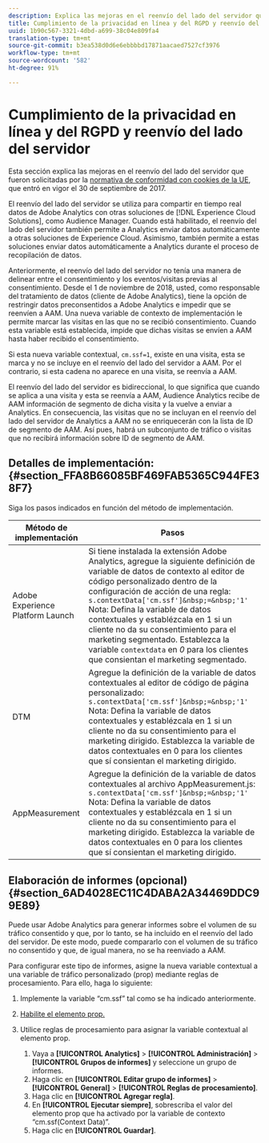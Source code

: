 ```yaml
---
description: Explica las mejoras en el reenvío del lado del servidor que fueron solicitadas por la normativa de conformidad de cookies de la UE.
title: Cumplimiento de la privacidad en línea y del RGPD y reenvío del lado del servidor
uuid: 1b90c567-3321-4dbd-a699-38c04e809fa4
translation-type: tm+mt
source-git-commit: b3ea538d0d6e6ebbbbd17871aacaed7527cf3976
workflow-type: tm+mt
source-wordcount: '582'
ht-degree: 91%

---
```



# Cumplimiento de la privacidad en línea y del RGPD y reenvío del lado del servidor

Esta sección explica las mejoras en el reenvío del lado del servidor que fueron solicitadas por la [normativa de conformidad con cookies de la UE](https://ec.europa.eu/ipg/basics/legal/cookies/index_en.htm), que entró en vigor el 30 de septiembre de 2017.

El reenvío del lado del servidor se utiliza para compartir en tiempo real datos de Adobe Analytics con otras soluciones de [!DNL Experience Cloud Solutions], como Audience Manager. Cuando está habilitado, el reenvío del lado del servidor también permite a Analytics enviar datos automáticamente a otras soluciones de Experience Cloud. Asimismo, también permite a estas soluciones enviar datos automáticamente a Analytics durante el proceso de recopilación de datos.

Anteriormente, el reenvío del lado del servidor no tenía una manera de delinear entre el consentimiento y los eventos/visitas previas al consentimiento. Desde el 1 de noviembre de 2018, usted, como responsable del tratamiento de datos (cliente de Adobe Analytics), tiene la opción de restringir datos preconsentidos a Adobe Analytics e impedir que se reenvíen a AAM. Una nueva variable de contexto de implementación le permite marcar las visitas en las que no se recibió consentimiento. Cuando esta variable está establecida, impide que dichas visitas se envíen a AAM hasta haber recibido el consentimiento.

Si esta nueva variable contextual, `cm.ssf=1`, existe en una visita, esta se marca y no se incluye en el reenvío del lado del servidor a AAM. Por el contrario, si esta cadena no aparece en una visita, se reenvía a AAM.

El reenvío del lado del servidor es bidireccional, lo que significa que cuando se aplica a una visita y esta se reenvía a AAM, Audience Analytics recibe de AAM información de segmento de dicha visita y la vuelve a enviar a Analytics. En consecuencia, las visitas que no se incluyan en el reenvío del lado del servidor de Analytics a AAM no se enriquecerán con la lista de ID de segmento de AAM. Así pues, habrá un subconjunto de tráfico o visitas que no recibirá información sobre ID de segmento de AAM.

## Detalles de implementación: {#section_FFA8B66085BF469FAB5365C944FE38F7}

Siga los pasos indicados en función del método de implementación.

| Método de implementación | Pasos |
|--- |--- |
| Adobe Experience Platform Launch | Si tiene instalada la extensión Adobe Analytics, agregue la siguiente definición de variable de datos de contexto al editor de código personalizado dentro de la configuración de acción de una regla: <br/>`s.contextData['cm.ssf']&nbsp;=&nbsp;'1' `<br/> Nota:  Defina la variable de datos contextuales y establézcala en 1 si un cliente no da su consentimiento para el marketing segmentado. Establezca la variable `contextdata` en *0* para los clientes que consientan el marketing segmentado. |
| DTM | Agregue la definición de la variable de datos contextuales al editor de código de página personalizado: <br/>`s.contextData['cm.ssf']&nbsp;=&nbsp;'1' ` <br/>Nota: Defina la variable de datos contextuales y establézcala en 1 si un cliente no da su consentimiento para el marketing dirigido. Establezca la variable de datos contextuales en 0 para los clientes que sí consientan el marketing dirigido. |
| AppMeasurement | Agregue la definición de la variable de datos contextuales al archivo AppMeasurement.js:  <br/>`s.contextData['cm.ssf']&nbsp;=&nbsp;'1' ` <br/>Nota: Defina la variable de datos contextuales y establézcala en 1 si un cliente no da su consentimiento para el marketing dirigido. Establezca la variable de datos contextuales en 0 para los clientes que sí consientan el marketing dirigido. |

## Elaboración de informes (opcional) {#section_6AD4028EC11C4DABA2A34469DDC99E89}

Puede usar Adobe Analytics para generar informes sobre el volumen de su tráfico consentido y que, por lo tanto, se ha incluido en el reenvío del lado del servidor. De este modo, puede compararlo con el volumen de su tráfico no consentido y que, de igual manera, no se ha reenviado a AAM.

Para configurar este tipo de informes, asigne la nueva variable contextual a una variable de tráfico personalizado (prop) mediante reglas de procesamiento. Para ello, haga lo siguiente:

1. Implemente la variable “cm.ssf” tal como se ha indicado anteriormente.
1. [Habilite el elemento prop.](/help/admin/admin/c-traffic-variables/traffic-var.md)
1. Utilice reglas de procesamiento para asignar la variable contextual al elemento prop.

   1. Vaya a **[!UICONTROL Analytics]** > **[!UICONTROL Administración]** > **[!UICONTROL Grupos de informes]** y seleccione un grupo de informes.
   1. Haga clic en **[!UICONTROL Editar grupo de informes]** > **[!UICONTROL General]** > **[!UICONTROL Reglas de procesamiento]**.
   1. Haga clic en **[!UICONTROL Agregar regla]**.
   1. En **[!UICONTROL Ejecutar siempre]**, sobrescriba el valor del elemento prop que ha activado por la variable de contexto “cm.ssf(Context Data)”.
   1. Haga clic en **[!UICONTROL Guardar]**.

